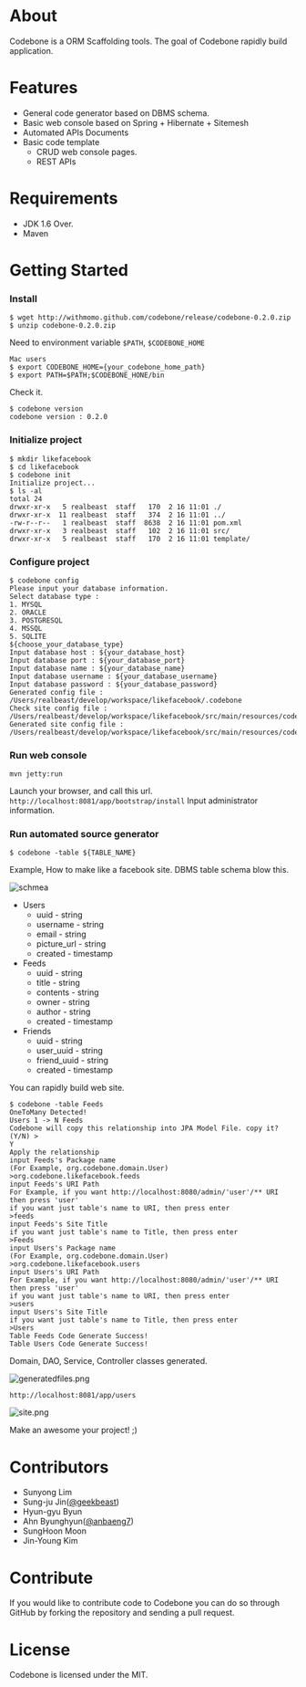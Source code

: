 # About

Codebone is a ORM Scaffolding tools. The goal of Codebone rapidly build application.

# Features
* General code generator based on DBMS schema.
* Basic web console based on Spring + Hibernate + Sitemesh
* Automated APIs Documents
* Basic code template
  * CRUD web console pages.
  * REST APIs    

# Requirements

* JDK 1.6 Over.
* Maven

# Getting Started

### Install

```
$ wget http://withmomo.github.com/codebone/release/codebone-0.2.0.zip
$ unzip codebone-0.2.0.zip
```

Need to environment variable `$PATH`, `$CODEBONE_HOME`

```
Mac users
$ export CODEBONE_HOME={your_codebone_home_path}
$ export PATH=$PATH;$CODEBONE_HONE/bin
```
Check it.

```
$ codebone version
codebone version : 0.2.0
```

### Initialize project
```
$ mkdir likefacebook
$ cd likefacebook
$ codebone init
Initialize project...
$ ls -al
total 24
drwxr-xr-x   5 realbeast  staff   170  2 16 11:01 ./
drwxr-xr-x  11 realbeast  staff   374  2 16 11:01 ../
-rw-r--r--   1 realbeast  staff  8638  2 16 11:01 pom.xml
drwxr-xr-x   3 realbeast  staff   102  2 16 11:01 src/
drwxr-xr-x   5 realbeast  staff   170  2 16 11:01 template/
```

### Configure project
```
$ codebone config
Please input your database information.
Select database type : 
1. MYSQL
2. ORACLE
3. POSTGRESQL
4. MSSQL
5. SQLITE
${choose_your_database_type}
Input database host : ${your_database_host}
Input database port : ${your_database_port}
Input database name : ${your_database_name}
Input database username : ${your_database_username}
Input database password : ${your_database_password}
Generated config file : /Users/realbeast/develop/workspace/likefacebook/.codebone
Check site config file : /Users/realbeast/develop/workspace/likefacebook/src/main/resources/codebone.properties
Generated site config file : /Users/realbeast/develop/workspace/likefacebook/src/main/resources/codebone.properties
```
### Run web console
```
mvn jetty:run
```

Launch your browser, and call this url. `http://localhost:8081/app/bootstrap/install` Input administrator information.

### Run automated source generator

```
$ codebone -table ${TABLE_NAME}
```

Example, How to make like a facebook site. DBMS table schema blow this.

![schmea](docs/images/schema.png)

* Users
  * uuid - string
  * username - string
  * email - string
  * picture_url - string
  * created - timestamp
* Feeds
  * uuid - string
  * title - string
  * contents - string
  * owner - string
  * author - string
  * created - timestamp
* Friends
  * uuid - string
  * user_uuid - string
  * friend_uuid - string
  * created - timestamp

You can rapidly build web site.

```
$ codebone -table Feeds
OneToMany Detected!
Users 1 -> N Feeds
Codebone will copy this relationship into JPA Model File. copy it? (Y/N) >
Y
Apply the relationship
input Feeds's Package name
(For Example, org.codebone.domain.User)
>org.codebone.likefacebook.feeds
input Feeds's URI Path
For Example, if you want http://localhost:8080/admin/'user'/** URI then press 'user'
if you want just table's name to URI, then press enter
>feeds
input Feeds's Site Title
if you want just table's name to Title, then press enter
>Feeds
input Users's Package name
(For Example, org.codebone.domain.User)
>org.codebone.likefacebook.users
input Users's URI Path
For Example, if you want http://localhost:8080/admin/'user'/** URI then press 'user'
if you want just table's name to URI, then press enter
>users
input Users's Site Title
if you want just table's name to Title, then press enter
>Users
Table Feeds Code Generate Success!
Table Users Code Generate Success!
```

Domain, DAO, Service, Controller classes generated.

![generatedfiles.png](docs/images/generatedfiles.png)

`http://localhost:8081/app/users`

![site.png](docs/images/site.png)

Make an awesome your project! ;)

# Contributors

* Sunyong Lim
* Sung-ju Jin([@geekbeast](https://twitter.com/geekbeast))
* Hyun-gyu Byun
* Ahn Byunghyun([@anbaeng7](https://twitter.com/anbaeng7))
* SungHoon Moon
* Jin-Young Kim

# Contribute

If you would like to contribute code to Codebone you can do so through GitHub by forking the repository and sending a pull request.

# License

Codebone is licensed under the MIT.
